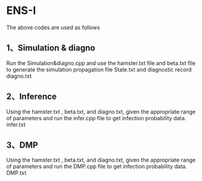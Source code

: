 # ENS-I
The above codes are used as follows
## 1、Simulation & diagno
Run the Simulation&diagno.cpp and use the hamster.txt file and beta.txt file to generate the simulation propagation file State.txt and diagnostic record diagno.txt
## 2、Inference
Using the hamster.txt , beta.txt, and diagno.txt, given the appropriate range of parameters and run the infer.cpp file to get infection probability data. infer.txt
## 3、DMP
Using the hamster.txt , beta.txt, and diagno.txt, given the appropriate range of parameters and run the DMP.cpp file to get infection probability data. DMP.txt
